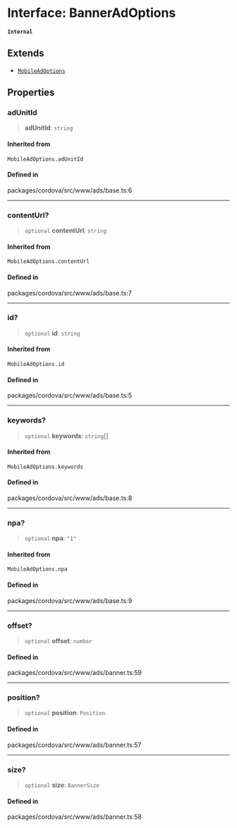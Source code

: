 # Interface: BannerAdOptions

**`Internal`**

## Extends

- [`MobileAdOptions`](../type-aliases/MobileAdOptions.md)

## Properties

### adUnitId

> **adUnitId**: `string`

#### Inherited from

`MobileAdOptions.adUnitId`

#### Defined in

packages/cordova/src/www/ads/base.ts:6

***

### contentUrl?

> `optional` **contentUrl**: `string`

#### Inherited from

`MobileAdOptions.contentUrl`

#### Defined in

packages/cordova/src/www/ads/base.ts:7

***

### id?

> `optional` **id**: `string`

#### Inherited from

`MobileAdOptions.id`

#### Defined in

packages/cordova/src/www/ads/base.ts:5

***

### keywords?

> `optional` **keywords**: `string`[]

#### Inherited from

`MobileAdOptions.keywords`

#### Defined in

packages/cordova/src/www/ads/base.ts:8

***

### npa?

> `optional` **npa**: `"1"`

#### Inherited from

`MobileAdOptions.npa`

#### Defined in

packages/cordova/src/www/ads/base.ts:9

***

### offset?

> `optional` **offset**: `number`

#### Defined in

packages/cordova/src/www/ads/banner.ts:59

***

### position?

> `optional` **position**: `Position`

#### Defined in

packages/cordova/src/www/ads/banner.ts:57

***

### size?

> `optional` **size**: `BannerSize`

#### Defined in

packages/cordova/src/www/ads/banner.ts:58
